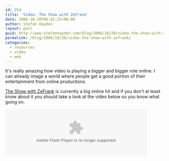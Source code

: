 ```yaml
---
id: 254
title: 'Video: The Show with ZeFrank'
date: 2006-10-20T06:42:25+00:00
author: Stefan Hayden
layout: post
guid: http://www.stefanhayden.com/blog/2006/10/20/video-the-show-with-zefrank/
permalink: /blog/2006/10/20/video-the-show-with-zefrank/
categories:
  - resources
  - video
  - web
---
```

<p>It's really amazing how video is playing a bigger and bigger role online. I can already image a world where people get a good portion of their entertainment from online productions.</p>
<p><a href="http://www.zefrank.com/theshow/">The Show with ZeFrank</a> is currently a big online hit and if you don't at least know about it you should take a look at the video below so you know what going on.</p>
<p><embed type="application/x-shockwave-flash" src="http://flash.revver.com/player/1.0/player.swf" pluginspage="http://www.macromedia.com/go/getflashplayer" scale="noScale" salign="TL" bgcolor="#ffffff" flashvars="width=450&mediaId=82900&affiliateId=33698&javascriptContext=true&skinURL=http://flash.revver.com/player/1.0/skins/Default_Raster.swf&skinImgURL=http://flash.revver.com/player/1.0/skins/night_skin.png&actionBarSkinURL=http://flash.revver.com/player/1.0/skins/DefaultNavBarSkin.swf&resizeVideo=True" wmode="transparent"  width="450"></embed></p>
